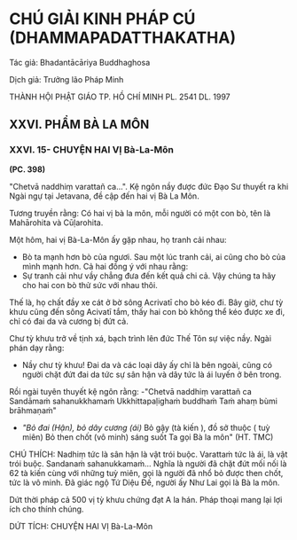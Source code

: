 # CHÚ GIẢI KINH PHÁP CÚ (DHAMMAPADATTHAKATHA)

Tác giả: Bhadantācāriya Buddhaghosa

Dịch giả: Trưởng lão Pháp Minh

THÀNH HỘI PHẬT GIÁO TP. HỒ CHÍ MINH
PL. 2541 DL. 1997

## XXVI. PHẨM BÀ LA MÔN

### XXVI. 15- CHUYỆN HAI VỊ Bà-La-Môn

**(PC. 398)**

"Chetvā naddhiṃ varattañ ca...". Kệ ngôn nầy được đức Đạo Sư thuyết ra khi Ngài ngự tại
Jetavana, đề cập đến hai vị Bà La Môn.

Tương truyền rằng: Có hai vị bà la môn, mỗi người có một con bò, tên là Mahārohita và
Cūḷarohita.

Một hôm, hai vị Bà-La-Môn ấy gặp nhau, họ tranh cải nhau:

- Bò ta mạnh hơn bò của ngươi.
  Sau một lúc tranh cải, ai cũng cho bò của mình mạnh hơn. Cả hai đồng ý với nhau rằng:
- Sự tranh cải như vầy chẳng đưa đến kết quả chi cả. Vậy chúng ta hãy cho hai con bò thử sức với nhau thôi.

Thế là, họ chất đầy xe cát ở bờ sông Acrivatī cho bò kéo đi. Bây giờ, chư tỳ khưu cũng đến sông
Acivatī tắm, thấy hai con bò không thể kéo được xe đi, chỉ có đai da và cương bị đứt cả.

Chư tỳ khưu trở về tịnh xá, bạch trình lên đức Thế Tôn sự việc nầy. Ngài phán dạy rằng:

- Nầy chư tỳ khưu! Đai da và các loại dây ấy chỉ là bên ngoài, cũng có người chặt đứt đai da tức sự sân hận và dây tức là ái luyến ở bên trong.

Rồi ngài tuyên thuyết kệ ngôn rằng: -"Chetvā naddhiṃ varattañ ca
Sandāmaṁ sahanukkhamaṁ
Ukkhittapaḷighaṁ buddhaṁ
Taṁ ahaṃ bùmi brāhmaṇaṁ"

- _"Bỏ đai (Hận), bỏ dây cương (ái)_
  Bỏ gậy (tà kiến ), đồ sở thuộc ( tuỳ miên)
  Bỏ then chốt (vô minh) sáng suốt
  Ta gọi Bà la môn" (HT. TMC)

CHÚ THÍCH:
Nadhiṃ tức là sân hận là vật trói buộc.
Varattaṁ tức là ái, là vật trói buộc.
Sandanaṁ sahanukkamaṁ... Nghĩa là người đã chặt đứt mối nối là 62 tà kiến cùng với những tuỳ miên, gọi là người đã nhổ bỏ được then chốt, tức là vô minh. Đã giác ngộ Tứ Diệu Đế, người ấy
Như Lai gọi là Bà la môn.

Dứt thời pháp cả 500 vị tỳ khưu chứng đạt A la hán. Pháp thoại mang lại lợi ích cho thính chúng.

DỨT TÍCH: CHUYỆN HAI VỊ Bà-La-Môn
